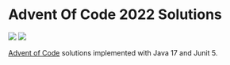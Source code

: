 # Advent Of Code 2022 Solutions

![](https://img.shields.io/badge/days%20completed-6-red)
![](https://img.shields.io/badge/stars%20⭐-12-yellow)

[Advent of Code](https://adventofcode.com/2022) solutions implemented with Java 17 and Junit 5.
